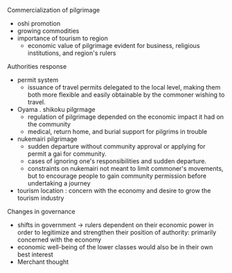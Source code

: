 Commercialization of pilgrimage
- oshi promotion
- growing commodities
- importance of tourism to region
	- economic value of pilgrimage evident for business, religious institutions, and region's rulers

Authorities response
- permit system
	- issuance of travel permits delegated to the local level, making them both more flexible and easily obtainable by the commoner wishing to travel.
-  Oyama . shikoku pilgrmage
	- regulation of pilgrimage depended on the economic impact it had on the community
	- medical, return home, and burial support for pilgrims in trouble
- nukemairi pilgrimage
	- sudden departure without community approval or applying for permit a gai for community.
	- cases of ignoring one's responsibilities and sudden departure. 
	- constraints on nukemairi not meant to limit commoner's movements, but to encourage people to gain community permission before undertaking a journey
- tourism location
: concern with the economy and desire to grow the tourism industry


Changes in governance
-  shifts in government -> rulers dependent on their economic power in order to legitimize and strengthen their position of authority: primarily concerned with the economy
- economic well-being of the lower classes would also be in their own best interest
- Merchant thought